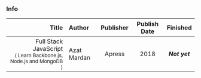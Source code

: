 ### Info

| Title | Author | Publisher | Publish Date | Finished | 
| ----: | :---- | :----: | :----: | :----: | 
| Full Stack JavaScript<br><small>( Learn Backbone.js, Node.js and MongoDB )</small> | Azat Mardan | Apress | 2018 | ***Not yet*** | 
